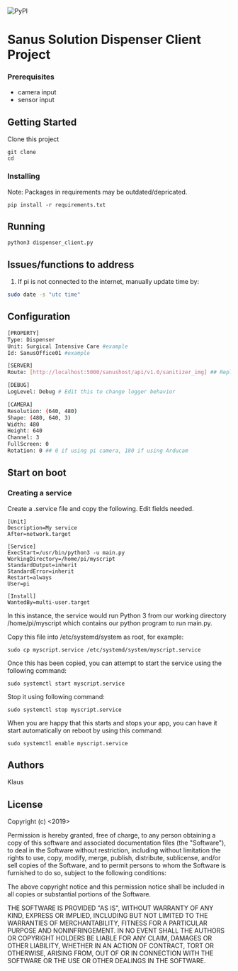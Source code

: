 ![PyPI](https://img.shields.io/pypi/pyversions/GPIO.svg?style=plastic)
# Sanus Solution Dispenser Client Project
### Prerequisites
- camera input
- sensor input
 
## Getting Started
Clone this project
```
git clone 
cd 
```
### Installing
Note: Packages in requirements may be outdated/depricated.
```
pip install -r requirements.txt
```
## Running
``` 
python3 dispenser_client.py
```

## Issues/functions to address
1. If pi is not connected to the internet, manually update time by:
```sh
sudo date -s "utc time"
```

## Configuration
```sh
[PROPERTY]
Type: Dispenser
Unit: Surgical Intensive Care #example
Id: SanusOffice01 #example

[SERVER]
Route: [http://localhost:5000/sanushost/api/v1.0/sanitizer_img] ## Replace this with the server ip

[DEBUG]
LogLevel: Debug # Edit this to change logger behavior

[CAMERA]
Resolution: (640, 480)
Shape: (480, 640, 3)
Width: 480
Height: 640
Channel: 3
FullScreen: 0 
Rotation: 0 ## 0 if using pi camera, 180 if using Arducam
```

## Start on boot
### Creating a service
Create a .service file and copy the following. Edit fields needed.
```
[Unit]
Description=My service
After=network.target

[Service]
ExecStart=/usr/bin/python3 -u main.py
WorkingDirectory=/home/pi/myscript
StandardOutput=inherit
StandardError=inherit
Restart=always
User=pi

[Install]
WantedBy=multi-user.target
```	
In this instance, the service would run Python 3 from our working directory  /home/pi/myscript which contains our python program to run main.py.

Copy this file into /etc/systemd/system as root, for example:
```
sudo cp myscript.service /etc/systemd/system/myscript.service
```

Once this has been copied, you can attempt to start the service using the following command:
```
sudo systemctl start myscript.service
```
Stop it using following command:
```
sudo systemctl stop myscript.service
```
When you are happy that this starts and stops your app, you can have it start automatically on reboot by using this command:
```
sudo systemctl enable myscript.service
```

## Authors

Klaus

## License

 Copyright (c) <2019> <Sanus Solutions>

 Permission is hereby granted, free of charge, to any person obtaining a copy
of this software and associated documentation files (the "Software"), to deal
in the Software without restriction, including without limitation the rights
to use, copy, modify, merge, publish, distribute, sublicense, and/or sell
copies of the Software, and to permit persons to whom the Software is
furnished to do so, subject to the following conditions:

 The above copyright notice and this permission notice shall be included in all
copies or substantial portions of the Software.

 THE SOFTWARE IS PROVIDED "AS IS", WITHOUT WARRANTY OF ANY KIND, EXPRESS OR
IMPLIED, INCLUDING BUT NOT LIMITED TO THE WARRANTIES OF MERCHANTABILITY,
FITNESS FOR A PARTICULAR PURPOSE AND NONINFRINGEMENT. IN NO EVENT SHALL THE
AUTHORS OR COPYRIGHT HOLDERS BE LIABLE FOR ANY CLAIM, DAMAGES OR OTHER
LIABILITY, WHETHER IN AN ACTION OF CONTRACT, TORT OR OTHERWISE, ARISING FROM,
OUT OF OR IN CONNECTION WITH THE SOFTWARE OR THE USE OR OTHER DEALINGS IN THE
SOFTWARE.